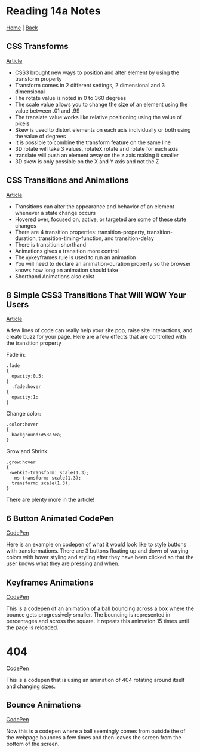 # Reading 14a Notes

[Home](/README.md) | [Back](/201-main/201TableofContents.md)

## CSS Transforms

[Article](https://learn.shayhowe.com/advanced-html-css/css-transforms/)

<ul>
  <li>CSS3 brought new ways to position and alter element by using the transform property </li>
  <li>Transform comes in 2 different settings, 2 dimensional and 3 dimensional</li>
  <li>The rotate value is noted in 0 to 360 degrees </li>
  <li>The scale value allows you to change the size of an element using the value between .01 and .99</li>
  <li>The translate value works like relative positioning using the value of pixels</li>
  <li> Skew is used to distort elements on each axis individually or both using the value of degrees</li>
  <li>It is possible to combine the transform feature on the same line</li>
  <li>3D rotate will take 3 values, rotateX rotate and rotate for each axis</li>
  <li>translate will push an element away on the z axis making it smaller</li>
  <li>3D skew is only possible on the X and Y axis and not the Z</li>
</ul>

## CSS Transitions and Animations

[Article](https://learn.shayhowe.com/advanced-html-css/transitions-animations/)

<ul>
  <li>Transitions can alter the appearance and behavior of an element whenever a state change occurs</li>
  <li>Hovered over, focused on, active, or targeted are some of these state changes</li>
  <li>There are 4 transition properties: transition-property, transition-duration, transition-timing-function, and transition-delay </li>
  <li>There is transition shorthand</li>
  <li>Animations gives a transition more control</li>
  <li>The @keyframes rule is used to run an animation</li>
  <li>You will need to declare an animation-duration property so the browser knows how long an animation should take</li>
  <li>Shorthand Animations also exist </li>
  
</ul>

## 8 Simple CSS3 Transitions That Will WOW Your Users

[Article](https://www.webdesignerdepot.com/2014/05/8-simple-css3-transitions-that-will-wow-your-users) 

A few lines of code can really help your site pop, raise site interactions, and create buzz for your page. Here are a few effects  that are controlled with the transition property


Fade in:

    .fade
    {
      opacity:0.5;
    }
      .fade:hover
    {
      opacity:1;
    }

Change color:

    .color:hover
    {
      background:#53a7ea;
    }


Grow and Shrink:

    .grow:hover
    {
     -webkit-transform: scale(1.3);
      -ms-transform: scale(1.3);
      transform: scale(1.3);
    }

There are plenty more in the article! 

## 6 Button Animated CodePen

[CodePen](https://codepen.io/retyui/pen/ByoaXV)


Here is an example on codepen of what it would look like to style buttons with transformations. There are 3 buttons floating up and down of varying colors with hover styling and styling after they have been clicked so that the user knows what they are pressing and when. 

## Keyframes Animations

[CodePen](https://codepen.io/akshaychauhan/pen/oAfae)

This is a codepen of an animation of a ball bouncing across a box where the bounce gets progressively smaller. The bouncing is represented in percentages and across the square. It repeats this animation 15 times until the page is reloaded.

# 404 

[CodePen](https://codepen.io/kieranfivestars/pen/MYdQxX)

This is a codepen that is using an animation of 404 rotating around itself and changing sizes.

## Bounce Animations

[CodePen](https://codepen.io/dp_lewis/pen/gCfBv)

Now this is a codepen where a ball seemingly comes from outside the of the webpage bounces a few times and then leaves the screen from the bottom of the screen.
